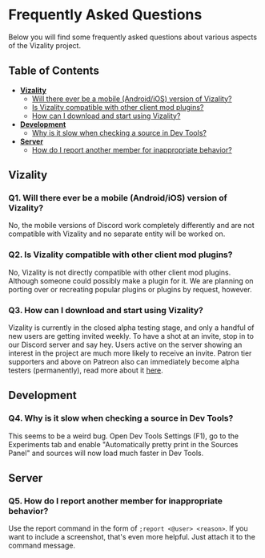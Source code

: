 # Frequently Asked Questions

Below you will find some frequently asked questions about various aspects of the Vizality project.

## Table of Contents

* [**Vizality**](#user-content-vizality)
  * [Will there ever be a mobile (Android/iOS) version of Vizality?](#user-content-q1)
  * [Is Vizality compatible with other client mod plugins?](#user-content-q2)
  * [How can I download and start using Vizality?](#user-content-q3)
* [**Development**](#user-content-development)
  * [Why is it slow when checking a source in Dev Tools?](#user-content-q4)
* [**Server**](#user-content-server)
  * [How do I report another member for inappropriate behavior?](#user-content-q5)

## Vizality

### Q1. Will there ever be a mobile (Android/iOS) version of Vizality?
No, the mobile versions of Discord work completely differently and are not compatible with Vizality and no separate entity will be worked on.

### Q2. Is Vizality compatible with other client mod plugins?
No, Vizality is not directly compatible with other client mod plugins. Although someone could possibly make a plugin for it. We are planning on porting over or recreating popular plugins or plugins by request, however.

### Q3. How can I download and start using Vizality?
Vizality is currently in the closed alpha testing stage, and only a handful of new users are getting invited weekly. To have a shot at an invite, stop in to our Discord server and say hey. Users active on the server showing an interest in the project are much more likely to receive an invite. Patron tier supporters and above on Patreon also can immediately become alpha testers (permanently), read more about it [here](https://www.patreon.com/vizality).

## Development

### Q4. Why is it slow when checking a source in Dev Tools?
This seems to be a weird bug. Open Dev Tools Settings (F1), go to the Experiments tab and enable "Automatically pretty print in the Sources Panel" and sources will now load much faster in Dev Tools.

## Server

### Q5. How do I report another member for inappropriate behavior?
Use the report command in the form of `;report <@user> <reason>`. If you want to include a screenshot, that's even more helpful. Just attach it to the command message.
